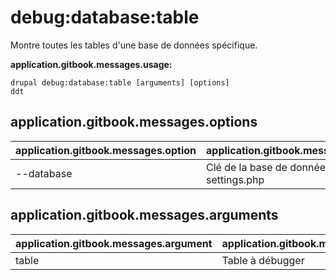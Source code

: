 # debug:database:table
Montre toutes les tables d'une base de données spécifique.

**application.gitbook.messages.usage:**
```
drupal debug:database:table [arguments] [options]
ddt
```

## application.gitbook.messages.options
application.gitbook.messages.option | application.gitbook.messages.details
-------|-------------
--database | Clé de la base de données du fichier settings.php

## application.gitbook.messages.arguments
application.gitbook.messages.argument | application.gitbook.messages.details
---------|-------------
table | Table à débugger
